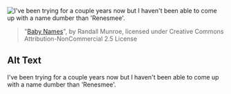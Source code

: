 ![I've been trying for a couple years now but I haven't been able to come up with a name dumber than 'Renesmee'.](https://imgs.xkcd.com/comics/baby_names.png)
> "[Baby Names](https://xkcd.com/1011/)", by Randall Munroe, licensed under Creative Commons Attribution-NonCommercial 2.5 License

## Alt Text
I've been trying for a couple years now but I haven't been able to come up with a name dumber than 'Renesmee'.
